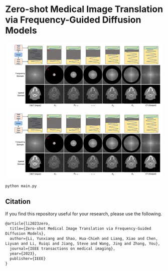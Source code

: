 # Zero-shot Medical Image Translation via Frequency-Guided Diffusion Models


![image](https://github.com/Kent0n-Li/FGDM/blob/main/fig/fig1.png)
![image](https://github.com/Kent0n-Li/FGDM/blob/main/fig/fig1.png)

```bash
python main.py
```

## Citation

If you find this repository useful for your research, please use the following.


```
@article{li2023zero,
  title={Zero-shot Medical Image Translation via Frequency-Guided Diffusion Models},
  author={Li, Yunxiang and Shao, Hua-Chieh and Liang, Xiao and Chen, Liyuan and Li, Ruiqi and Jiang, Steve and Wang, Jing and Zhang, You},
  journal={IEEE transactions on medical imaging},
  year={2023},
  publisher={IEEE}
}
```
